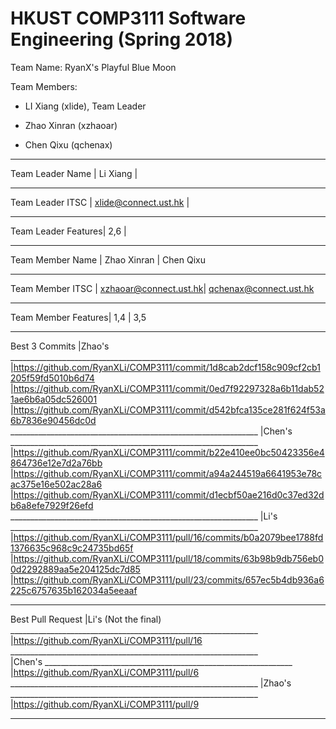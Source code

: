 # HKUST COMP3111 Software Engineering (Spring 2018)

Team Name: RyanX's Playful Blue Moon

Team Members:

- LI Xiang (xlide), Team Leader

- Zhao Xinran (xzhaoar) 

- Chen Qixu (qchenax)
__________________________________________________________________________________
Team Leader Name    | Li Xiang				| 
__________________________________________________________________________________
Team Leader ITSC    | xlide@connect.ust.hk  | 
__________________________________________________________________________________
Team Leader Features| 2,6					|
__________________________________________________________________________________
Team Member Name    | Zhao Xinran			| Chen Qixu
__________________________________________________________________________________
Team Member ITSC    | xzhaoar@connect.ust.hk| qchenax@connect.ust.hk
__________________________________________________________________________________
Team Member Features| 1,4					| 3,5
__________________________________________________________________________________
Best 3 Commits      |Zhao's
 					______________________________________________________________
                    |https://github.com/RyanXLi/COMP3111/commit/1d8cab2dcf158c909cf2cb1205f59fd5010b6d74
        			|https://github.com/RyanXLi/COMP3111/commit/0ed7f92297328a6b11dab521ae6b6a05dc526001
                    |https://github.com/RyanXLi/COMP3111/commit/d542bfca135ce281f624f53a6b7836e90456dc0d
					______________________________________________________________
                    |Chen's
					______________________________________________________________                    
                    |https://github.com/RyanXLi/COMP3111/commit/b22e410ee0bc50423356e4864736e12e7d2a76bb
                    |https://github.com/RyanXLi/COMP3111/commit/a94a244519a6641953e78cac375e16e502ac28a6
                    |https://github.com/RyanXLi/COMP3111/commit/d1ecbf50ae216d0c37ed32db6a8efe7929f26efd
                    ______________________________________________________________
                    |Li's
					______________________________________________________________                    
                    |https://github.com/RyanXLi/COMP3111/pull/16/commits/b0a2079bee1788fd1376635c968c9c24735bd65f
                    |https://github.com/RyanXLi/COMP3111/pull/18/commits/63b98b9db756eb00d2292889aa5e204125dc7d85
                    |https://github.com/RyanXLi/COMP3111/pull/23/commits/657ec5b4db936a6225c6757635b162034a5eeaaf
__________________________________________________________________________________
Best Pull Request   |Li's
 (Not the final)	______________________________________________________________
					|https://github.com/RyanXLi/COMP3111/pull/16
 					______________________________________________________________					
					|Chen's
 					______________________________________________________________
					|https://github.com/RyanXLi/COMP3111/pull/6
					______________________________________________________________
					|Zhao's
 					______________________________________________________________
					|https://github.com/RyanXLi/COMP3111/pull/9
__________________________________________________________________________________